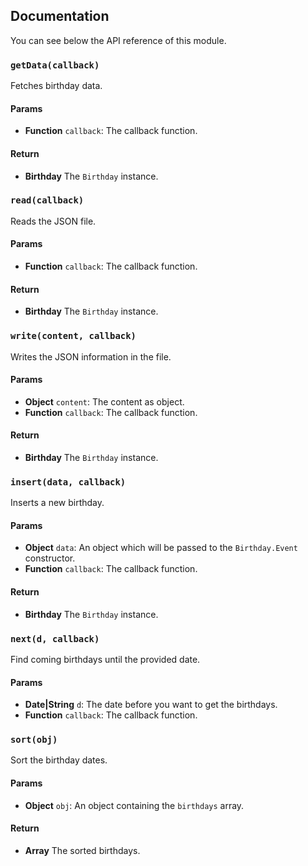 ## Documentation

You can see below the API reference of this module.

### `getData(callback)`
Fetches birthday data.

#### Params
- **Function** `callback`: The callback function.

#### Return
- **Birthday** The `Birthday` instance.

### `read(callback)`
Reads the JSON file.

#### Params
- **Function** `callback`: The callback function.

#### Return
- **Birthday** The `Birthday` instance.

### `write(content, callback)`
Writes the JSON information in the file.

#### Params
- **Object** `content`: The content as object.
- **Function** `callback`: The callback function.

#### Return
- **Birthday** The `Birthday` instance.

### `insert(data, callback)`
Inserts a new birthday.

#### Params
- **Object** `data`: An object which will be passed to the `Birthday.Event` constructor.
- **Function** `callback`: The callback function.

#### Return
- **Birthday** The `Birthday` instance.

### `next(d, callback)`
Find coming birthdays until the provided date.

#### Params
- **Date|String** `d`: The date before you want to get the birthdays.
- **Function** `callback`: The callback function.

### `sort(obj)`
Sort the birthday dates.

#### Params
- **Object** `obj`: An object containing the `birthdays` array.

#### Return
- **Array** The sorted birthdays.

